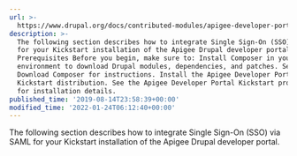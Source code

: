 ```yaml
---
url: >-
  https://www.drupal.org/docs/contributed-modules/apigee-developer-portal-kickstart/integrate-simplesamlphp-authentication
description: >-
  The following section describes how to integrate Single Sign-On (SSO) via SAML
  for your Kickstart installation of the Apigee Drupal developer portal.
  Prerequisites Before you begin, make sure to: Install Composer in your local
  environment to download Drupal modules, dependencies, and patches. See
  Download Composer for instructions. Install the Apigee Developer Portal
  Kickstart distribution. See the Apigee Developer Portal Kickstart project page
  for installation details.
published_time: '2019-08-14T23:58:39+00:00'
modified_time: '2022-01-24T06:12:40+00:00'
---
```

The following section describes how to integrate Single Sign-On (SSO) via SAML for your Kickstart installation of the Apigee Drupal developer portal.